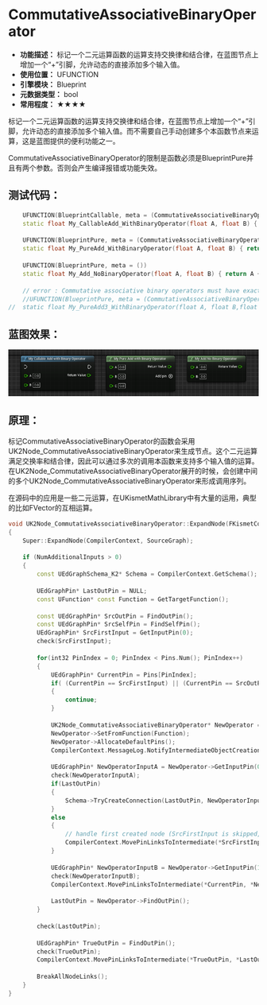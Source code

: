 ﻿# CommutativeAssociativeBinaryOperator

- **功能描述：** 标记一个二元运算函数的运算支持交换律和结合律，在蓝图节点上增加一个“+”引脚，允许动态的直接添加多个输入值。
- **使用位置：** UFUNCTION
- **引擎模块：** Blueprint
- **元数据类型：** bool
- **常用程度：** ★★★★

标记一个二元运算函数的运算支持交换律和结合律，在蓝图节点上增加一个“+”引脚，允许动态的直接添加多个输入值。而不需要自己手动创建多个本函数节点来运算，这是蓝图提供的便利功能之一。

CommutativeAssociativeBinaryOperator的限制是函数必须是BlueprintPure并且有两个参数。否则会产生编译报错或功能失效。

## 测试代码：

```cpp
	UFUNCTION(BlueprintCallable, meta = (CommutativeAssociativeBinaryOperator))
	static float My_CallableAdd_WithBinaryOperator(float A, float B) { return A + B; }

	UFUNCTION(BlueprintPure, meta = (CommutativeAssociativeBinaryOperator))
	static float My_PureAdd_WithBinaryOperator(float A, float B) { return A + B; }

	UFUNCTION(BlueprintPure, meta = ())
	static float My_Add_NoBinaryOperator(float A, float B) { return A + B; }

	// error : Commutative associative binary operators must have exactly 2 parameters of the same type and a return value.
	//UFUNCTION(BlueprintPure, meta = (CommutativeAssociativeBinaryOperator))
//	static float My_PureAdd3_WithBinaryOperator(float A, float B,float C) { return A + B+C; }
```

## 蓝图效果：

![Untitled](Meta_Blueprint_CommutativeAssociativeBinaryOperator_Untitled.png)

## 原理：

标记CommutativeAssociativeBinaryOperator的函数会采用UK2Node_CommutativeAssociativeBinaryOperator来生成节点。这个二元运算满足交换率和结合律，因此可以通过多次的调用本函数来支持多个输入值的运算。在UK2Node_CommutativeAssociativeBinaryOperator展开的时候，会创建中间的多个UK2Node_CommutativeAssociativeBinaryOperator来形成调用序列。

在源码中的应用是一些二元运算，在UKismetMathLibrary中有大量的运用，典型的比如FVector的互相运算。

```cpp
void UK2Node_CommutativeAssociativeBinaryOperator::ExpandNode(FKismetCompilerContext& CompilerContext, UEdGraph* SourceGraph)
{
	Super::ExpandNode(CompilerContext, SourceGraph);

	if (NumAdditionalInputs > 0)
	{
		const UEdGraphSchema_K2* Schema = CompilerContext.GetSchema();

		UEdGraphPin* LastOutPin = NULL;
		const UFunction* const Function = GetTargetFunction();

		const UEdGraphPin* SrcOutPin = FindOutPin();
		const UEdGraphPin* SrcSelfPin = FindSelfPin();
		UEdGraphPin* SrcFirstInput = GetInputPin(0);
		check(SrcFirstInput);

		for(int32 PinIndex = 0; PinIndex < Pins.Num(); PinIndex++)
		{
			UEdGraphPin* CurrentPin = Pins[PinIndex];
			if( (CurrentPin == SrcFirstInput) || (CurrentPin == SrcOutPin) || (SrcSelfPin == CurrentPin) )
			{
				continue;
			}

			UK2Node_CommutativeAssociativeBinaryOperator* NewOperator = SourceGraph->CreateIntermediateNode<UK2Node_CommutativeAssociativeBinaryOperator>();
			NewOperator->SetFromFunction(Function);
			NewOperator->AllocateDefaultPins();
			CompilerContext.MessageLog.NotifyIntermediateObjectCreation(NewOperator, this);

			UEdGraphPin* NewOperatorInputA = NewOperator->GetInputPin(0);
			check(NewOperatorInputA);
			if(LastOutPin)
			{
				Schema->TryCreateConnection(LastOutPin, NewOperatorInputA);
			}
			else
			{
				// handle first created node (SrcFirstInput is skipped, and has no own node).
				CompilerContext.MovePinLinksToIntermediate(*SrcFirstInput, *NewOperatorInputA);
			}

			UEdGraphPin* NewOperatorInputB = NewOperator->GetInputPin(1);
			check(NewOperatorInputB);
			CompilerContext.MovePinLinksToIntermediate(*CurrentPin, *NewOperatorInputB);

			LastOutPin = NewOperator->FindOutPin();
		}

		check(LastOutPin);

		UEdGraphPin* TrueOutPin = FindOutPin();
		check(TrueOutPin);
		CompilerContext.MovePinLinksToIntermediate(*TrueOutPin, *LastOutPin);

		BreakAllNodeLinks();
	}
}

```